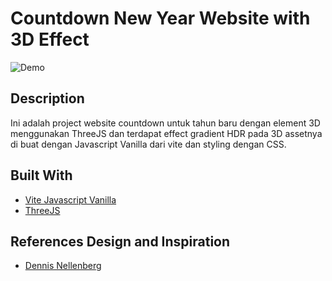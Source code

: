 # Countdown New Year Website with 3D Effect

![Demo](https://i.ibb.co/tD5Rh2B/Screenshot-17.png)

## Description

Ini adalah project website countdown untuk tahun baru dengan element 3D menggunakan ThreeJS dan terdapat effect gradient HDR pada 3D assetnya di buat dengan Javascript Vanilla dari vite dan styling dengan CSS.

## Built With

- [Vite Javascript Vanilla](https://vitejs.dev/guide/)
- [ThreeJS](https://threejs.org/)

## References Design and Inspiration

- [Dennis Nellenberg](https://dennissnellenberg.com/)
